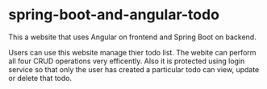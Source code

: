 # spring-boot-and-angular-todo

This a website that uses Angular on frontend and Spring Boot on backend.

Users can use this website manage thier todo list. The webite can perform all four CRUD operations very efficently. Also it is protected using login service so that only the user has created a particular todo can view, update or delete that todo.
